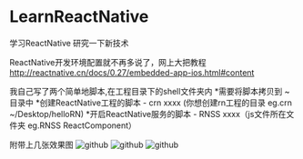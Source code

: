 # LearnReactNative
学习ReactNative
研究一下新技术

ReactNative开发环境配置就不再多说了，网上大把教程
http://reactnative.cn/docs/0.27/embedded-app-ios.html#content

我自己写了两个简单地脚本,在工程目录下的shell文件夹内
*需要将脚本拷贝到 ~ 目录中
*创建ReactNative工程的脚本 - crn xxxx (你想创建rn工程的目录 eg.crn ~/Desktop/helloRN)
*开启ReactNative服务的脚本 - RNSS xxxx（js文件所在文件夹  eg.RNSS ReactComponent）

附带上几张效果图
![github](https://github.com/lzbxh/LearnReactNative/master/show-imgs/Home.png)
![github](https://github.com/lzbxh/LearnReactNative/master/show-imgs/img.png)
![github](https://github.com/lzbxh/LearnReactNative/master/show-imgs/searchBar.png)
